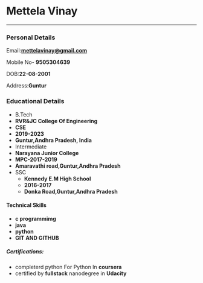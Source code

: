 # Mettela Vinay
----------------------
### Personal Details
 Email:**mettelavinay@gmail.com**
 
 Mobile No- **9505304639**
 
 DOB:**22-08-2001**
 
 Address:**Guntur**
 
 ### Educational Details
 - B.Tech
  - **RVR&JC College Of Engineering**
  - **CSE**
  - **2019-2023**
  - **Guntur,Andhra Pradesh, India**
 - Intermediate
  - **Narayana Junior College**
  - **MPC-2017-2019**
  - **Amaravathi road,Guntur,Andhra Pradesh**
- SSC
  - **Kennedy E.M High School**
  - **2016-2017**
  - **Donka Road,Guntur,Andhra Pradesh**
 #### Technical Skills
   - **c programmimg**
  - **java**
  - **python**
  - **GIT AND GITHUB**
  ##### Certifications:
   - completerd python For  Python In **coursera**
   - certified by **fullstack** nanodegree in **Udacity**
